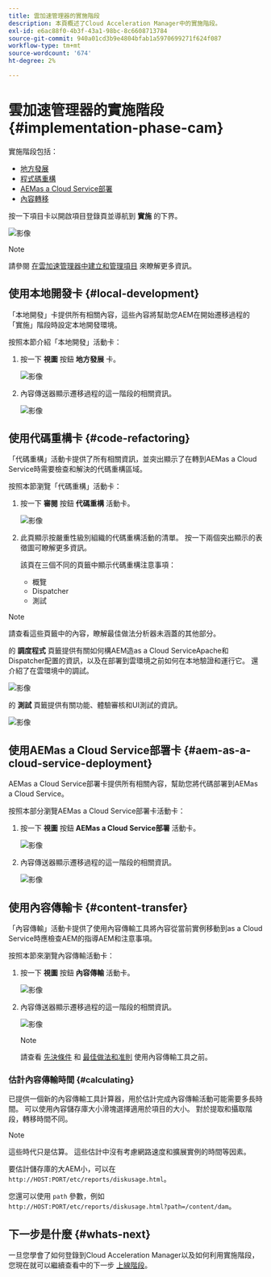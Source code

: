 ```yaml
---
title: 雲加速管理器的實施階段
description: 本頁概述了Cloud Acceleration Manager中的實施階段。
exl-id: e6ac88f0-4b3f-43a1-98bc-8c6608713784
source-git-commit: 940a01cd3b9e4804bfab1a5970699271f624f087
workflow-type: tm+mt
source-wordcount: '674'
ht-degree: 2%

---
```


# 雲加速管理器的實施階段 {#implementation-phase-cam}

實施階段包括：

* [地方發展](#local-development)
* [程式碼重構](#code-refactoring)
* [AEMas a Cloud Service部署](#aem-as-a-cloud-service-deployment)
* [內容轉移](#content-transfer)


按一下項目卡以開啟項目登錄頁並導航到 **實施** 的下界。

![影像](/help/journey-migration/cloud-acceleration-manager/assets/implementation-1.png)

>[!NOTE]
>請參閱 [在雲加速管理器中建立和管理項目](https://experienceleague.adobe.com/docs/experience-manager-cloud-service/moving/cloud-acceleration-manager/using-cam/getting-started-cam.html?lang=en#create-project) 來瞭解更多資訊。


## 使用本地開發卡 {#local-development}

「本地開發」卡提供所有相關內容，這些內容將幫助您AEM在開始遷移過程的「實施」階段時設定本地開發環境。

按照本節介紹「本地開發」活動卡：

1. 按一下 **視圖** 按鈕 **地方發展** 卡。

   ![影像](/help/journey-migration/cloud-acceleration-manager/assets/implementation-2.png)

1. 內容傳送器顯示遷移過程的這一階段的相關資訊。

   ![影像](/help/journey-migration/cloud-acceleration-manager/assets/implementation-3.png)


## 使用代碼重構卡 {#code-refactoring}

「代碼重構」活動卡提供了所有相關資訊，並突出顯示了在轉到AEMas a Cloud Service時需要檢查和解決的代碼重構區域。

按照本節瀏覽「代碼重構」活動卡：

1. 按一下 **審閱** 按鈕 **代碼重構** 活動卡。

   ![影像](/help/journey-migration/cloud-acceleration-manager/assets/implementation-4.png)

1. 此頁顯示按嚴重性級別組織的代碼重構活動的清單。 按一下兩個突出顯示的表徵圖可瞭解更多資訊。

   該頁在三個不同的頁籤中顯示代碼重構注意事項：

   * 概覽
   * Dispatcher
   * 測試

>[!NOTE]
>請查看這些頁籤中的內容，瞭解最佳做法分析器未涵蓋的其他部分。

的 **調度程式** 頁籤提供有關如何構AEM造as a Cloud ServiceApache和Dispatcher配置的資訊，以及在部署到雲環境之前如何在本地驗證和運行它。 還介紹了在雲環境中的調試。

![影像](/help/journey-migration/cloud-acceleration-manager/assets/coderefactoring-2.png)

的 **測試** 頁籤提供有關功能、體驗審核和UI測試的資訊。

![影像](/help/journey-migration/cloud-acceleration-manager/assets/coderefactoring-3.png)


## 使用AEMas a Cloud Service部署卡 {#aem-as-a-cloud-service-deployment}

AEMas a Cloud Service部署卡提供所有相關內容，幫助您將代碼部署到AEMas a Cloud Service。

按照本部分瀏覽AEMas a Cloud Service部署卡活動卡：

1. 按一下 **視圖** 按鈕 **AEMas a Cloud Service部署** 活動卡。

   ![影像](/help/journey-migration/cloud-acceleration-manager/assets/implementation-6.png)

1. 內容傳送器顯示遷移過程的這一階段的相關資訊。

   ![影像](/help/journey-migration/cloud-acceleration-manager/assets/aem-deployment-card.png)


## 使用內容傳輸卡 {#content-transfer}

「內容傳輸」活動卡提供了使用內容傳輸工具將內容從當前實例移動到as a Cloud Service時應檢查AEM的指導AEM和注意事項。

按照本節來瀏覽內容傳輸活動卡：

1. 按一下 **視圖** 按鈕 **內容傳輸** 活動卡。

   ![影像](/help/journey-migration/cloud-acceleration-manager/assets/implementation-8.png)

1. 內容傳送器顯示遷移過程的這一階段的相關資訊。

   ![影像](/help/journey-migration/cloud-acceleration-manager/assets/content-transfertool-card.png)

   >[!NOTE]
   >請查看 [先決條件](https://experienceleague.adobe.com/docs/experience-manager-cloud-service/moving/cloud-migration/content-transfer-tool/prerequisites-content-transfer-tool.html?lang=en) 和 [最佳做法和准則](https://experienceleague.adobe.com/docs/experience-manager-cloud-service/moving/cloud-migration/content-transfer-tool/overview-content-transfer-tool.html?lang=en) 使用內容傳輸工具之前。

### 估計內容傳輸時間 {#calculating}

已提供一個新的內容傳輸工具計算器，用於估計完成內容傳輸活動可能需要多長時間。 可以使用內容儲存庫大小滑塊選擇適用於項目的大小。 對於提取和攝取階段，轉移時間不同。

>[!NOTE]
>這些時代只是估算。 這些估計中沒有考慮網路速度和擴展實例的時間等因素。

要估計儲存庫的大AEM小，可以在 `http://HOST:PORT/etc/reports/diskusage.html`。

您還可以使用 `path` 參數，例如 `http://HOST:PORT/etc/reports/diskusage.html?path=/content/dam`。

## 下一步是什麼 {#whats-next}

一旦您學會了如何登錄到Cloud Acceleration Manager以及如何利用實施階段，您現在就可以繼續查看中的下一步 [上線階段](https://experienceleague.adobe.com/docs/experience-manager-cloud-service/moving/cloud-acceleration-manager/using-cam/cam-golive-phase.html?lang=en)。
